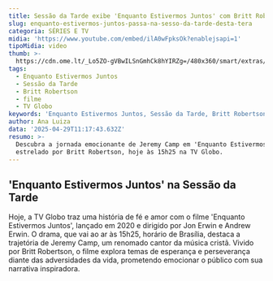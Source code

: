```yaml
---
title: Sessão da Tarde exibe 'Enquanto Estivermos Juntos' com Britt Robertson
slug: enquanto-estivermos-juntos-passa-na-sesso-da-tarde-desta-tera
categoria: SÉRIES E TV
midia: 'https://www.youtube.com/embed/ilA0wFpksOk?enablejsapi=1'
tipoMidia: video
thumb: >-
  https://cdn.ome.lt/_Lo5ZO-gVBwILSnGmhCk8hYIRZg=/480x360/smart/extras/conteudos/enquantoestivermosjuntos.jpg
tags:
  - Enquanto Estivermos Juntos
  - Sessão da Tarde
  - Britt Robertson
  - filme
  - TV Globo
keywords: 'Enquanto Estivermos Juntos, Sessão da Tarde, Britt Robertson, filme, TV Globo'
author: Ana Luiza
data: '2025-04-29T11:17:43.632Z'
resumo: >-
  Descubra a jornada emocionante de Jeremy Camp em 'Enquanto Estivermos Juntos',
  estrelado por Britt Robertson, hoje às 15h25 na TV Globo.
---
```


## 'Enquanto Estivermos Juntos' na Sessão da Tarde

Hoje, a TV Globo traz uma história de fé e amor com o filme 'Enquanto Estivermos Juntos', lançado em 2020 e dirigido por Jon Erwin e Andrew Erwin. O drama, que vai ao ar às 15h25, horário de Brasília, destaca a trajetória de Jeremy Camp, um renomado cantor da música cristã. Vivido por Britt Robertson, o filme explora temas de esperança e perseverança diante das adversidades da vida, prometendo emocionar o público com sua narrativa inspiradora.
